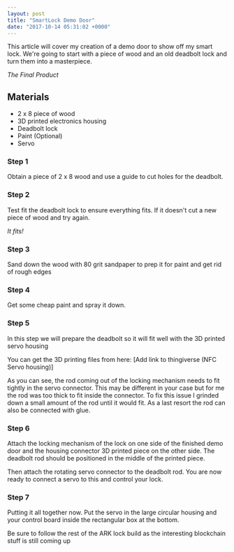 ```yaml
---
layout: post
title: "SmartLock Demo Door"
date: "2017-10-14 05:31:02 +0000"
---
```


This article will cover my creation of a demo door to show off my smart lock.
We're going to start with a piece of wood and an old deadbolt lock and turn
them into a masterpiece.

<amp-img width="800" height="600" layout="responsive" src="{{ site.baseurl }}/assets/images/doorlock/demolock.jpg" alt="The Final Product"></amp-img> 

_The Final Product_

## Materials

- 2 x 8 piece of wood
- 3D printed electronics housing 
- Deadbolt lock
- Paint (Optional)
- Servo

### Step 1

Obtain a piece of 2 x 8 wood and use a guide to cut holes for the deadbolt.

<amp-img width="800" height="600" layout="responsive" src="{{ site.baseurl }}/assets/images/doorlock/holesdrilled.jpg" alt="The Final Product"></amp-img> 

### Step 2 

Test fit the deadbolt lock to ensure everything fits.
If it doesn't cut a new piece of wood and try again.

<amp-img width="800" height="600" layout="responsive" src="{{ site.baseurl }}/assets/images/doorlock/lockinstalled.jpg" alt="The Final Product"></amp-img> 

_It fits!_

### Step 3

Sand down the wood with 80 grit sandpaper to prep it for paint and get rid of rough edges

<amp-img width="800" height="600" layout="responsive" src="{{ site.baseurl }}/assets/images/doorlock/sanded.jpg" alt="The Final Product"></amp-img> 

### Step 4

Get some cheap paint and spray it down.

<amp-img width="800" height="600" layout="responsive" src="{{ site.baseurl }}/assets/images/doorlock/painted.jpg" alt="The Final Product"></amp-img> 

### Step 5

In this step we will prepare the deadbolt so it will fit well with the 3D printed servo housing

You can get the 3D printing files from here: [Add link to thingiverse (NFC Servo housing)]

As you can see, the rod coming out of the locking mechanism needs to fit tightly in the servo connector.
This may be different in your case but for me the rod was too thick to fit inside the connector. To fix 
this issue I grinded down a small amount of the rod until it would fit. As a last resort the rod can also 
be connected with glue.

<amp-img width="800" height="600" layout="responsive" src="{{ site.baseurl }}/assets/images/doorlock/servoconnectorattached.jpg" alt="The Final Product"></amp-img> 

<amp-img width="800" height="600" layout="responsive" src="{{ site.baseurl }}/assets/images/doorlock/grinding.jpg" alt="The Final Product"></amp-img> 

### Step 6

Attach the locking mechanism of the lock on one side of the finished demo door and the housing connector 3D printed piece
on the other side. The deadbolt rod should be positioned in the middle of the printed piece.

<amp-img width="800" height="600" layout="responsive" src="{{ site.baseurl }}/assets/images/doorlock/housingattached2.jpg" alt="The Final Product"></amp-img> 

Then attach the rotating servo connector to the deadbolt rod. You are now ready to connect a servo to this and control your lock.

<amp-img width="800" height="600" layout="responsive" src="{{ site.baseurl }}/assets/images/doorlock/housingattached.jpg" alt="The Final Product"></amp-img> 

### Step 7

Putting it all together now. Put the servo in the large circular housing and your control board inside the rectangular box at the bottom.

<amp-img width="800" height="600" layout="responsive" src="{{ site.baseurl }}/assets/images/doorlock/final3Dlock.jpg" alt="The Final Product"></amp-img> 

Be sure to follow the rest of the ARK lock build as the interesting blockchain stuff is still coming up
